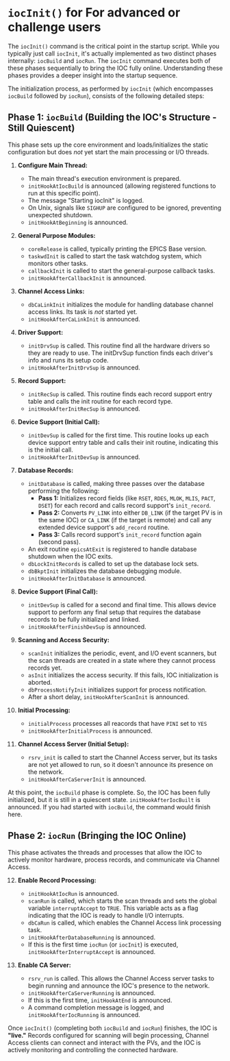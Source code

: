 # `iocInit()` for For advanced or challenge users 

The `iocInit()` command is the critical point in the startup script. While you typically just call `iocInit`, it's actually implemented as two distinct phases internally: `iocBuild` and `iocRun`. The `iocInit` command executes both of these phases sequentially to bring the IOC fully online. Understanding these phases provides a deeper insight into the startup sequence.

The initialization process, as performed by `iocInit` (which encompasses `iocBuild` followed by `iocRun`), consists of the following detailed steps:

## Phase 1: `iocBuild` (Building the IOC's Structure - Still Quiescent)

This phase sets up the core environment and loads/initializes the static configuration but does *not* yet start the main processing or I/O threads.

1.  **Configure Main Thread:**

    * The main thread's execution environment is prepared.
    * `initHookAtIocBuild` is announced (allowing registered functions to run at this specific point).
    * The message "Starting iocInit" is logged.
    * On Unix, signals like `SIGHUP` are configured to be ignored, preventing unexpected shutdown.
    * `initHookAtBeginning` is announced.

2.  **General Purpose Modules:**
    * `coreRelease` is called, typically printing the EPICS Base version.
    * `taskwdInit` is called to start the task watchdog system, which monitors other tasks.
    * `callbackInit` is called to start the general-purpose callback tasks.
    * `initHookAfterCallbackInit` is announced.

3.  **Channel Access Links:**
    * `dbCaLinkInit` initializes the module for handling database channel access links. Its task is *not* started yet.
    * `initHookAfterCaLinkInit` is announced.

4.  **Driver Support:**
    * `initDrvSup` is called. This routine find all the hardware drivers so they are ready to use. The initDrvSup function finds each driver's info and runs its setup code.
    * `initHookAfterInitDrvSup` is announced.

5.  **Record Support:**
    * `initRecSup` is called. This routine finds each record support entry table and calls the init routine for each record type.
    * `initHookAfterInitRecSup` is announced.

6.  **Device Support (Initial Call):**
    * `initDevSup` is called for the first time. This routine looks up each device support entry table and calls their init routine, indicating this is the initial call.
    * `initHookAfterInitDevSup` is announced.

7.  **Database Records:**
    * `initDatabase` is called, making three passes over the database performing the following:
        * **Pass 1:** Initializes record fields (like `RSET`, `RDES`, `MLOK`, `MLIS`, `PACT`, `DSET`) for each record and calls record support's `init_record`.
        * **Pass 2:** Converts `PV_LINK` into either `DB_LINK` (if the target PV is in the same IOC) or `CA_LINK` (if the target is remote) and call any extended device support's `add_record` routine.
        * **Pass 3:** Calls record support's `init_record` function again (second pass).
    * An exit routine `epicsAtExit` is registered to handle database shutdown when the IOC exits.
    * `dbLockInitRecords` is called to set up the database lock sets.
    * `dbBkptInit` initializes the database debugging module.
    * `initHookAfterInitDatabase` is announced.

8.  **Device Support (Final Call):**
    * `initDevSup` is called for a second and final time. This allows device support to perform any final setup that requires the database records to be fully initialized and linked.
    * `initHookAfterFinishDevSup` is announced.

9.  **Scanning and Access Security:**
    * `scanInit` initializes the periodic, event, and I/O event scanners, but the scan threads are created in a state where they cannot process records yet.
    * `asInit` initializes the access security. If this fails, IOC initialization is aborted.
    * `dbProcessNotifyInit` initializes support for process notification.
    * After a short delay, `initHookAfterScanInit` is announced.

10. **Initial Processing:**
    * `initialProcess` processes all reacords that have `PINI` set to `YES`
    * `initHookAfterInitialProcess` is announced.

11. **Channel Access Server (Initial Setup):**
    * `rsrv_init` is called to start the Channel Access server, but its tasks are not yet allowed to run, so it doesn't announce its presence on the network.
    * `initHookAfterCaServerInit` is announced.

At this point, the `iocBuild` phase is complete. So, the IOC has been fully initialized, but it is still in a quiescent state. `initHookAfterIocBuilt` is announced. If you had started with `iocBuild`, the command would finish here.

## Phase 2: `iocRun` (Bringing the IOC Online)

This phase activates the threads and processes that allow the IOC to actively monitor hardware, process records, and communicate via Channel Access.

12. **Enable Record Processing:**
    * `initHookAtIocRun` is announced.
    * `scanRun` is called, which starts the scan threads and sets the global variable `interruptAccept` to `TRUE`. This variable acts as a flag indicating that the IOC is ready to handle I/O interrupts.
    * `dbCaRun` is called, which enables the Channel Access link processing task.
    * `initHookAfterDatabaseRunning` is announced.
    * If this is the first time `iocRun` (or `iocInit`) is executed, `initHookAfterInterruptAccept` is announced.

13. **Enable CA Server:**
    * `rsrv_run` is called. This allows the Channel Access server tasks to begin running and announce the IOC's presence to the network.
    * `initHookAfterCaServerRunning` is announced.
    * If this is the first time, `initHookAtEnd` is announced.
    * A command completion message is logged, and `initHookAfterIocRunning` is announced.

Once `iocInit()` (completing both `iocBuild` and `iocRun`) finishes, the IOC is **"live."** Records configured for scanning will begin processing, Channel Access clients can connect and interact with the PVs, and the IOC is actively monitoring and controlling the connected hardware.
